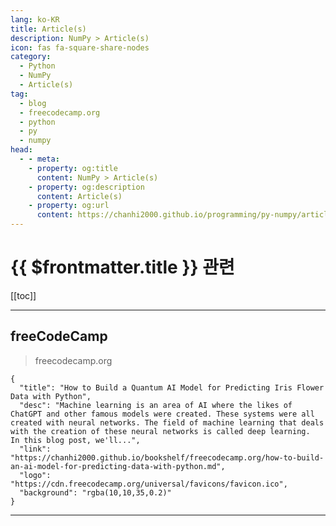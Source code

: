 ```yaml
---
lang: ko-KR
title: Article(s)
description: NumPy > Article(s)
icon: fas fa-square-share-nodes
category: 
  - Python
  - NumPy
  - Article(s)
tag: 
  - blog
  - freecodecamp.org
  - python
  - py
  - numpy
head:
  - - meta:
    - property: og:title
      content: NumPy > Article(s)
    - property: og:description
      content: Article(s)
    - property: og:url
      content: https://chanhi2000.github.io/programming/py-numpy/articles/
---
```


# {{ $frontmatter.title }} 관련

<SiteInfo
  name="freeCodeCamp Programming Tutorials: Python, JavaScript, Git & More"
  desc="Browse thousands of programming tutorials written by experts. Learn Web Development, Data Science, DevOps, Security, and get developer career advice."
  url="https://freecodecamp.org/news/"
  logo="https://cdn.freecodecamp.org/universal/favicons/favicon.ico"
  preview="https://cdn.freecodecamp.org/platform/universal/fcc_meta_1920X1080-indigo.png"/>

[[toc]]

---

## <VPIcon icon="fa-brands fa-free-code-camp"/>freeCodeCamp

> freecodecamp.org

```component VPCard
{
  "title": "How to Build a Quantum AI Model for Predicting Iris Flower Data with Python",
  "desc": "Machine learning is an area of AI where the likes of ChatGPT and other famous models were created. These systems were all created with neural networks. The field of machine learning that deals with the creation of these neural networks is called deep learning.  In this blog post, we'll...",
  "link": "https://chanhi2000.github.io/bookshelf/freecodecamp.org/how-to-build-an-ai-model-for-predicting-data-with-python.md",
  "logo": "https://cdn.freecodecamp.org/universal/favicons/favicon.ico",
  "background": "rgba(10,10,35,0.2)"
}
```

<!-- END: freecodecamp.org -->

---

<TagLinks />
